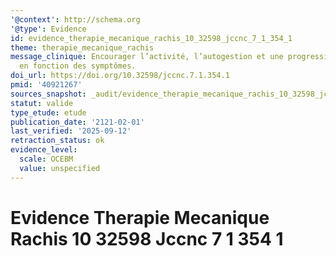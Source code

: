 ```yaml
---
'@context': http://schema.org
'@type': Evidence
id: evidence_therapie_mecanique_rachis_10_32598_jccnc_7_1_354_1
theme: therapie_mecanique_rachis
message_clinique: Encourager l’activité, l’autogestion et une progression graduée
  en fonction des symptômes.
doi_url: https://doi.org/10.32598/jccnc.7.1.354.1
pmid: '40921267'
sources_snapshot: _audit/evidence_therapie_mecanique_rachis_10_32598_jccnc_7_1_354_1.json
statut: valide
type_etude: etude
publication_date: '2121-02-01'
last_verified: '2025-09-12'
retraction_status: ok
evidence_level:
  scale: OCEBM
  value: unspecified
---
```

# Evidence Therapie Mecanique Rachis 10 32598 Jccnc 7 1 354 1


